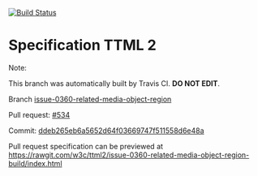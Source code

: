 [![Build Status](https://travis-ci.org/w3c/ttml2.svg?branch=issue-0360-related-media-object-region)](https://travis-ci.org/w3c/ttml2)


# Specification TTML 2


Note:


This branch was automatically built by Travis CI. <b>DO NOT EDIT</b>.


 Branch [issue-0360-related-media-object-region](https://github.com/w3c/ttml2/tree/issue-0360-related-media-object-region)


 Pull request: [#534](https://github.com/w3c/ttml2/pull/534)


 Commit: [ddeb265eb6a5652d64f03669747f511558d6e48a](https://github.com/w3c/ttml2/commit/ddeb265eb6a5652d64f03669747f511558d6e48a)

Pull request specification can be previewed at https://rawgit.com/w3c/ttml2/issue-0360-related-media-object-region-build/index.html



